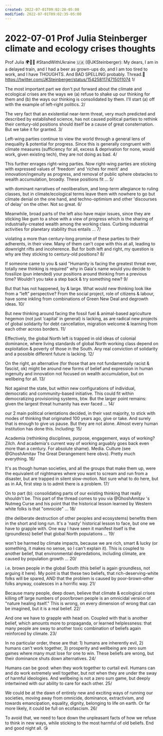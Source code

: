 ```yaml
---
created: 2022-07-01T09:02:28-05:00
modified: 2022-07-01T09:02:35-05:00
---
```


# 2022-07-01 Prof Julia Steinberger climate and ecology crises thoughts

Prof Julia 🌍🌹🌱 #StandWithUkraine 🇺🇦 (@JKSteinberger): My dears, I am in a delayed train, and I had a beer as grown-ups do, and I am too tired to work, and I have THOUGHTS. And BAD SPELLING probably. Thread.🧵 <https://twitter.com/JKSteinberger/status/1542581174715011074>
1/

The most important part we don't put forward about the climate and ecological crises are the ways we (a) refuse to shake up our thinking for them and (b) the ways our thinking is consolidated by them. I'll start (a) off with the example of left-right politics. 
2/

The very fact that an existential near-term threat, very much predicted and described by established science, has not caused political parties to rethink their century-old positions should itself be a cause of great consternation. But we take it for granted.
3/

Left-wing parties continue to view the world through a general lens of inequality & potential for progress. Since this is generally congruent with climate measures (sufficiency for all, excess & deprivation for none, would work, given existing tech), they are not doing as bad.
4/

This further enrages right-wing parties. Now right-wing parties are sticking with expressed values of 'freedom' and 'riches for merit' and innovation/ingenuity as progress, and removal of public sphere obstacles to wealth accumulation, broadly. These positions fit ...
5/

with dominant narratives of neoliberalism, and long-term allegiance to ruling classes, but in climate/ecological terms leave them with nowhere to go but climate denial on the one hand, and techno-optimism and other 'discourses of delay' on the other.  Not so great. 
6/

Meanwhile, broad parts of the left also have major issues, since they are sticking like gum to a shoe with a view of progress which is the sharing of industrially-created wealth among the working class. Curbing industrial activities for planetary stability thus entails ...
7/

violating a more than century-long promise of these parties to their adherents, in their view. Many of them can't cope with this at all, leading to downright rifts and incoherence. But for both left and right, my question is why are they sticking to century-old positions?
8/

If someone came to you & said "Humanity is facing the greatest threat ever, totally new thinking is required" why in Gaia's name would you decide to fossilize (pun intended) your positions around thinking from a previous time? Wouldn't you take a step back & try something new?
9/

But that has not happened, by & large. What would new thinking look like from a “left” perspective? From the social project, role of citizens & labour, have some inkling from combinations of Green New Deal and degrowth ideas.
10/

But new thinking around facing the fossil fuel & animal-based agriculture hegemon (not just ‘capital’ in general) is lacking, as are radical new projects of global solidarity for debt cancellation, migration welcome & learning from each other across borders. 
11/

Effectively, the global North left is trapped in old ideas of colonial dominance, where living standards of global North working class depend on exploitation & poverty of those in the South. Any real conviction of solidarity and a possible different future is lacking.
12/

On the right, an alternative (for those that are not fundamentally racist & fascist, ok) might be around new forms of belief and expression in human ingenuity and innovation not focused on wealth accumulation, but on wellbeing for all. 
13/

Not against the state, but within new configurations of individual, democratic and community-based initiative. This could fit within democratizing provisioning systems, btw. But the larger point remains: given the largest threat humanity has ever faced ...
14/

our 2 main political orientations decided, in their vast majority, to stick with modes of thinking that originated 100 years ago, give or take. And surely that is enough to give us pause. But they are not alone. Almost every human institution has done this. Including:
15/

Academia (rethinking disciplines, purpose, engagement, ways of working? Zilch. And academia's current way of working arguably goes back even more than a century. For absolute shame). Media. Culture (see @GhoshAmitav  The Great Derangement here obvs). Pretty much everything.
16/

It's as though human societies, and all the groups that make them up, were the equivalent of nightmares where you want to scream and run from a disaster, but are trapped in silent slow-motion. Not sure what to do here, but as in AA, first step is to admit there is a problem.
17/

On to part (b): consolidating parts of our existing thinking that really shouldn't be. This part of the thread comes to you via @GhoshAmitav  's Nutmeg Curse and his point that the historical lesson learned by Western white folks is that "omnicide" ...
18/

(the deliberate destruction of other peoples and ecosystems) benefits them in the short and long run. It's a 'nasty' historical lesson to face, but one we have to grapple with. One way I have seen it manifest itself is the (groundless) belief that global North populations ...
19/

won't be harmed by climate impacts, because we are rich, smart & lucky (or something, it makes no sense, so I can't explain it). This is coupled to another belief, that environmental depredations, including climate, are caused by population growth ...
20/

i.e. brown people in the global South (this belief is again groundless, not arguing it here). My point is that these two beliefs, that rich-deserving-white folks will be spared, AND that the problem is caused by poor-brown-other folks anyway, coalesces in a horrific way.
21/

Because many people, deep down, believe that climate & ecological crises killing off large numbers of poor/brown people is an omnicidal version of "nature healing itself." This is wrong, on every dimension of wrong that can be imagined, but it is a real belief.
22/

And one we have to grapple with head on. Coupled with that is another belief, which amounts more to propaganda, or learned helplessness: that many people are sway to another toxic combination of beliefs again reinforced by climate. 
23/

In no particular order, these are that: 1) humans are inherently evil, 2) humans can't work together, 3) prosperity and wellbeing are zero sum games where many must lose for one to win. These beliefs are wrong, but their dominance shuts down alternatives. 
24/

Humans can be good: when they work together to curtail evil. Humans can and do work extremely well together, but not when they are under the sway of harmful ideologies. And wellbeing is not a zero sum game, but deeply intertwined with our ability to care for each other.
25/

We could be at the dawn of entirely new and exciting ways of running our societies, moving away from omnicide, dominance, extractivism, and towards emancipation, equality, dignity, belonging to life on earth. Or far more likely, it could be full on ecofascism.
26/

To avoid that, we need to face down the unpleasant facts of how we refuse to think in new ways, while sticking to the most harmful of old beliefs. 
End and good night all. 😘
